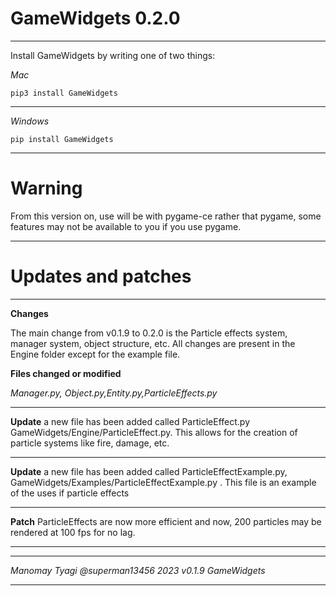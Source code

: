 # GameWidgets 0.2.0
______________

Install GameWidgets by writing one of two things:

*Mac*

```pip3 install GameWidgets```
___

*Windows*

```pip install GameWidgets```
___
# Warning
From this version on, use will be with
pygame-ce rather that pygame, some features
may not be available to you if you use
pygame.
___
# **Updates and patches**
_________________
**Changes**

The main change from v0.1.9 to 0.2.0 is the 
Particle effects system, manager system,
object structure, etc. All changes are present
in the Engine folder except for the example
file.

**Files changed or modified**

*Manager.py, Object.py,Entity.py,ParticleEffects.py*

________________________________
**Update** a new file has been added called 
ParticleEffect.py GameWidgets/Engine/ParticleEffect.py.
This allows for the 
creation of particle systems like fire,
damage, etc.
___
**Update** a new file has been added called
ParticleEffectExample.py,
GameWidgets/Examples/ParticleEffectExample.py
. This file is an example of the uses
if particle effects
___
**Patch** ParticleEffects are now more
efficient and now, 200 particles may be 
rendered at 100 fps for no lag.
___
___

*Manomay Tyagi @superman13456 2023 v0.1.9 GameWidgets*
___